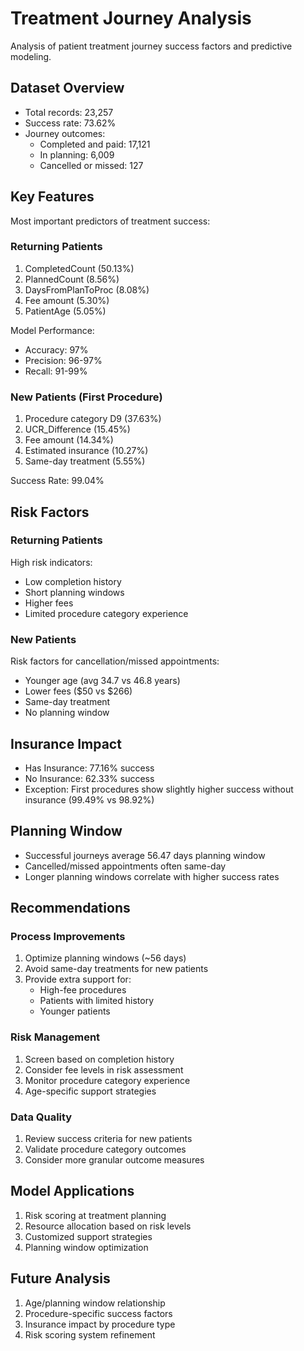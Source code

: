 # Treatment Journey Analysis
Analysis of patient treatment journey success factors and predictive modeling.

## Dataset Overview
- Total records: 23,257
- Success rate: 73.62%
- Journey outcomes:
  - Completed and paid: 17,121
  - In planning: 6,009
  - Cancelled or missed: 127

## Key Features
Most important predictors of treatment success:

### Returning Patients
1. CompletedCount (50.13%)
2. PlannedCount (8.56%)
3. DaysFromPlanToProc (8.08%)
4. Fee amount (5.30%)
5. PatientAge (5.05%)

Model Performance:
- Accuracy: 97%
- Precision: 96-97%
- Recall: 91-99%

### New Patients (First Procedure)
1. Procedure category D9 (37.63%)
2. UCR_Difference (15.45%)
3. Fee amount (14.34%)
4. Estimated insurance (10.27%)
5. Same-day treatment (5.55%)

Success Rate: 99.04%

## Risk Factors

### Returning Patients
High risk indicators:
- Low completion history
- Short planning windows
- Higher fees
- Limited procedure category experience

### New Patients
Risk factors for cancellation/missed appointments:
- Younger age (avg 34.7 vs 46.8 years)
- Lower fees ($50 vs $266)
- Same-day treatment
- No planning window

## Insurance Impact
- Has Insurance: 77.16% success
- No Insurance: 62.33% success
- Exception: First procedures show slightly higher success without insurance (99.49% vs 98.92%)

## Planning Window
- Successful journeys average 56.47 days planning window
- Cancelled/missed appointments often same-day
- Longer planning windows correlate with higher success rates

## Recommendations

### Process Improvements
1. Optimize planning windows (~56 days)
2. Avoid same-day treatments for new patients
3. Provide extra support for:
   - High-fee procedures
   - Patients with limited history
   - Younger patients

### Risk Management
1. Screen based on completion history
2. Consider fee levels in risk assessment
3. Monitor procedure category experience
4. Age-specific support strategies

### Data Quality
1. Review success criteria for new patients
2. Validate procedure category outcomes
3. Consider more granular outcome measures

## Model Applications
1. Risk scoring at treatment planning
2. Resource allocation based on risk levels
3. Customized support strategies
4. Planning window optimization

## Future Analysis
1. Age/planning window relationship
2. Procedure-specific success factors
3. Insurance impact by procedure type
4. Risk scoring system refinement